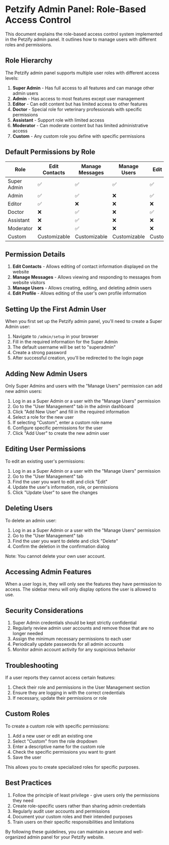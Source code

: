 # Petzify Admin Panel: Role-Based Access Control

This document explains the role-based access control system implemented in the Petzify admin panel. It outlines how to manage users with different roles and permissions.

## Role Hierarchy

The Petzify admin panel supports multiple user roles with different access levels:

1. **Super Admin** - Has full access to all features and can manage other admin users
2. **Admin** - Has access to most features except user management
3. **Editor** - Can edit content but has limited access to other features
4. **Doctor** - Special role for veterinary professionals with specific permissions
5. **Assistant** - Support role with limited access
6. **Moderator** - Can moderate content but has limited administrative access
7. **Custom** - Any custom role you define with specific permissions

## Default Permissions by Role

| Role | Edit Contacts | Manage Messages | Manage Users | Edit Profile |
|------|---------------|-----------------|--------------|--------------|
| Super Admin | ✅ | ✅ | ✅ | ✅ |
| Admin | ✅ | ✅ | ❌ | ✅ |
| Editor | ✅ | ❌ | ❌ | ❌ |
| Doctor | ❌ | ✅ | ❌ | ✅ |
| Assistant | ❌ | ✅ | ❌ | ❌ |
| Moderator | ❌ | ✅ | ❌ | ❌ |
| Custom | Customizable | Customizable | Customizable | Customizable |

## Permission Details

1. **Edit Contacts** - Allows editing of contact information displayed on the website
2. **Manage Messages** - Allows viewing and responding to messages from website visitors
3. **Manage Users** - Allows creating, editing, and deleting admin users
4. **Edit Profile** - Allows editing of the user's own profile information

## Setting Up the First Admin User

When you first set up the Petzify admin panel, you'll need to create a Super Admin user:

1. Navigate to `/admin/setup` in your browser
2. Fill in the required information for the Super Admin
3. The default username will be set to "superadmin"
4. Create a strong password
5. After successful creation, you'll be redirected to the login page

## Adding New Admin Users

Only Super Admins and users with the "Manage Users" permission can add new admin users:

1. Log in as a Super Admin or a user with the "Manage Users" permission
2. Go to the "User Management" tab in the admin dashboard
3. Click "Add New User" and fill in the required information
4. Select a role for the new user
5. If selecting "Custom", enter a custom role name
6. Configure specific permissions for the user
7. Click "Add User" to create the new admin user

## Editing User Permissions

To edit an existing user's permissions:

1. Log in as a Super Admin or a user with the "Manage Users" permission
2. Go to the "User Management" tab
3. Find the user you want to edit and click "Edit"
4. Update the user's information, role, or permissions
5. Click "Update User" to save the changes

## Deleting Users

To delete an admin user:

1. Log in as a Super Admin or a user with the "Manage Users" permission
2. Go to the "User Management" tab
3. Find the user you want to delete and click "Delete"
4. Confirm the deletion in the confirmation dialog

Note: You cannot delete your own user account.

## Accessing Admin Features

When a user logs in, they will only see the features they have permission to access. The sidebar menu will only display options the user is allowed to use.

## Security Considerations

1. Super Admin credentials should be kept strictly confidential
2. Regularly review admin user accounts and remove those that are no longer needed
3. Assign the minimum necessary permissions to each user
4. Periodically update passwords for all admin accounts
5. Monitor admin account activity for any suspicious behavior

## Troubleshooting

If a user reports they cannot access certain features:

1. Check their role and permissions in the User Management section
2. Ensure they are logging in with the correct credentials
3. If necessary, update their permissions or role

## Custom Roles

To create a custom role with specific permissions:

1. Add a new user or edit an existing one
2. Select "Custom" from the role dropdown
3. Enter a descriptive name for the custom role
4. Check the specific permissions you want to grant
5. Save the user

This allows you to create specialized roles for specific purposes.

## Best Practices

1. Follow the principle of least privilege - give users only the permissions they need
2. Create role-specific users rather than sharing admin credentials
3. Regularly audit user accounts and permissions
4. Document your custom roles and their intended purposes
5. Train users on their specific responsibilities and limitations

By following these guidelines, you can maintain a secure and well-organized admin panel for your Petzify website. 
